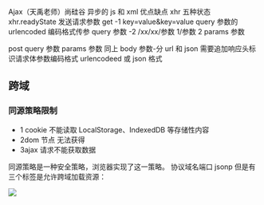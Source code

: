Ajax（天禹老师）尚硅谷
异步的 js 和 xml
优点缺点
xhr 五种状态 xhr.readyState
发送请求参数 get
-1 key=value&key=value query 参数的 urlencoded 编码格式传参 query 参数
-2 /xx/xx/参数 1/参数 2 params 参数

post
query 参数 params 参数 同上
body 参数-分 url 和 json
需要追加响应头标识请求体参数编码格式 urlencodeed 或 json 格式

## 跨域

### 同源策略限制

- 1 cookie 不能读取 LocalStorage、IndexedDB 等存储性内容
- 2dom 节点 无法获得
- 3ajax 请求不能获取数据

同源策略是一种安全策略，浏览器实现了这一策略。
协议域名端口
jsonp
但是有三个标签是允许跨域加载资源：

<img src=XXX>
<link href=XXX>
<script src=XXX>
    跨域并不是请求发不出去，请求能发出去，服务端能收到请求并正常返回结果，只是结果被浏览器拦截了

    1) JSONP原理

利用 <script> 标签没有跨域限制的漏洞，动态创建 script 标签，传递参数给服务器，服务器返回 json。触发前台方法。

```
    const btn = document.getElementById("btn");
      const scipteNode = document.createElement("script");
      scipteNode.src = "http://localhost:8080/test?callback=aaa";
      document.body.appendChild(scipteNode);

      window.aaa = (a) => {
        console.log("服务端返回后触发aaa函数");
      };
```

跨域的解决方案思路两种，躲避绕过去和 cors；
各种 iframe 方式可传递数据，但组织和控制代码逻辑太复杂，鸡肋；
jsonp 前几年使用，现在浏览器兼容性高了，以及受限于仅 get 方式，逐步淘汰了；
nginx 反向代理是绕过去的方式，是从古至今通吃的没完解决方案，缺点也许是服务器压力大一点，实际中那点压力根本不是大问题；同时反向代理更适合内部应用间访问和共享；
cors 才是真正的称得上跨域请求解决方案，因为请求存在跨域，结果是拿到了数据，也就是说服务器和浏览器之间进行了协商通信控制后，才得以允许或拒绝；
最后说明下，跨域请求产生时，请求是发出去了，也是有响应的，仅仅是浏览器同源策略，认为不安全，拦截了结果，不将数据传递我们使用罢了
[链接](https://juejin.cn/post/6844903767226351623)

http://www.ruanyifeng.com/blog/2016/04/cors.html

cors 解决跨域后端增加响应头 -一组
分简单请求 get post 一组响应头 -xxx-origin --xxheads xx-methods

和复杂请求-预请求 put delete

cors 数据从服务端回来时，增加了响应头。跳过校验

跨域解决方案
1、 通过 jsonp 跨域
2、 document.domain + iframe 跨域
3、 location.hash + iframe
4、 window.name + iframe 跨域
5、 postMessage 跨域
6、 跨域资源共享（CORS）
7、 nginx 代理跨域
8、 nodejs 中间件代理跨域
9、 WebSocket 协议跨域

### axios

get 请求 query 参数 简写和配置项 parms 只有/15/XX/XX
post 请求 body 参数 可以有 query 参数和 params 参数

### promise
